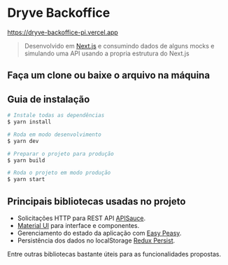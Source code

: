 # Dryve Backoffice

https://dryve-backoffice-pi.vercel.app

> Desenvolvido em [Next.js](https://nextjs.org/) e consumindo dados de alguns
> mocks e simulando uma API usando a propria estrutura do Next.js

## Faça um clone ou baixe o arquivo na máquina

## Guia de instalação

```bash
# Instale todas as dependências
$ yarn install

# Roda em modo desenvolvimento
$ yarn dev

# Preparar o projeto para produção
$ yarn build

# Roda o projeto em modo produção
$ yarn start
```

## Principais bibliotecas usadas no projeto

- Solicitações HTTP para REST API
  [APISauce](https://github.com/infinitered/apisauce).
- [Material UI](https://material-ui.com/) para interface e componentes.
- Gerenciamento do estado da aplicação com
  [Easy Peasy](https://easy-peasy.now.sh/).
- Persistência dos dados no localStorage
  [Redux Persist](https://github.com/rt2zz/redux-persist).

Entre outras bibliotecas bastante úteis para as funcionalidades propostas.
